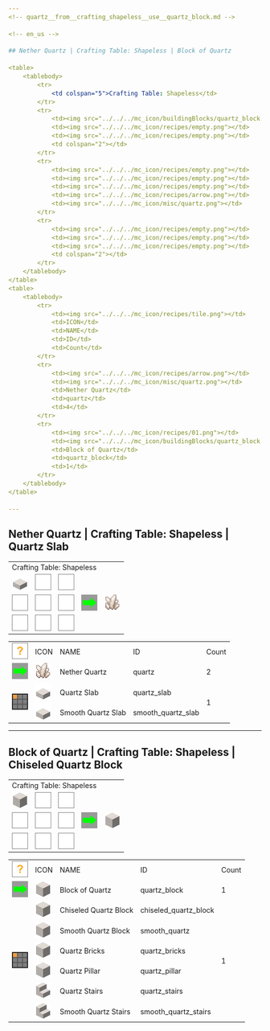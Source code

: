 ```yaml
---
<!-- quartz__from__crafting_shapeless__use__quartz_block.md -->

<!-- en_us -->

## Nether Quartz | Crafting Table: Shapeless | Block of Quartz

<table>
	<tablebody>
		<tr>
			<td colspan="5">Crafting Table: Shapeless</td>
		</tr>
		<tr>
			<td><img src="../../../mc_icon/buildingBlocks/quartz_block.png"></td>
			<td><img src="../../../mc_icon/recipes/empty.png"></td>
			<td><img src="../../../mc_icon/recipes/empty.png"></td>
			<td colspan="2"></td>
		</tr>
		<tr>
			<td><img src="../../../mc_icon/recipes/empty.png"></td>
			<td><img src="../../../mc_icon/recipes/empty.png"></td>
			<td><img src="../../../mc_icon/recipes/empty.png"></td>
			<td><img src="../../../mc_icon/recipes/arrow.png"></td>
			<td><img src="../../../mc_icon/misc/quartz.png"></td>
		</tr>
		<tr>
			<td><img src="../../../mc_icon/recipes/empty.png"></td>
			<td><img src="../../../mc_icon/recipes/empty.png"></td>
			<td><img src="../../../mc_icon/recipes/empty.png"></td>
			<td colspan="2"></td>
		</tr>
	</tablebody>
</table>
<table>
	<tablebody>
		<tr>
			<td><img src="../../../mc_icon/recipes/tile.png"></td>
			<td>ICON</td>
			<td>NAME</td>
			<td>ID</td>
			<td>Count</td>
		</tr>
		<tr>
			<td><img src="../../../mc_icon/recipes/arrow.png"></td>
			<td><img src="../../../mc_icon/misc/quartz.png"></td>
			<td>Nether Quartz</td>
			<td>quartz</td>
			<td>4</td>
		</tr>
		<tr>
			<td><img src="../../../mc_icon/recipes/01.png"></td>
			<td><img src="../../../mc_icon/buildingBlocks/quartz_block.png"></td>
			<td>Block of Quartz</td>
			<td>quartz_block</td>
			<td>1</td>
		</tr>
	</tablebody>
</table>

---
```

<!-- quartz__from__crafting_shapeless__use__quartz_slab.md -->

<!-- en_us -->

## Nether Quartz | Crafting Table: Shapeless | Quartz Slab

<table>
	<tablebody>
		<tr>
			<td colspan="5">Crafting Table: Shapeless</td>
		</tr>
		<tr>
			<td><img src="../../../mc_icon/buildingBlocks/slab/quartz_slab.png"></td>
			<td><img src="../../../mc_icon/recipes/empty.png"></td>
			<td><img src="../../../mc_icon/recipes/empty.png"></td>
			<td colspan="2"></td>
		</tr>
		<tr>
			<td><img src="../../../mc_icon/recipes/empty.png"></td>
			<td><img src="../../../mc_icon/recipes/empty.png"></td>
			<td><img src="../../../mc_icon/recipes/empty.png"></td>
			<td><img src="../../../mc_icon/recipes/arrow.png"></td>
			<td><img src="../../../mc_icon/misc/quartz.png"></td>
		</tr>
		<tr>
			<td><img src="../../../mc_icon/recipes/empty.png"></td>
			<td><img src="../../../mc_icon/recipes/empty.png"></td>
			<td><img src="../../../mc_icon/recipes/empty.png"></td>
			<td colspan="2"></td>
		</tr>
	</tablebody>
</table>
<table>
	<tablebody>
		<tr>
			<td><img src="../../../mc_icon/recipes/tile.png"></td>
			<td>ICON</td>
			<td>NAME</td>
			<td>ID</td>
			<td>Count</td>
		</tr>
		<tr>
			<td><img src="../../../mc_icon/recipes/arrow.png"></td>
			<td><img src="../../../mc_icon/misc/quartz.png"></td>
			<td>Nether Quartz</td>
			<td>quartz</td>
			<td>2</td>
		</tr>
		<tr>
			<td rowspan="2"><img src="../../../mc_icon/recipes/01.png"></td>
			<td><img src="../../../mc_icon/buildingBlocks/slab/quartz_slab.png"></td>
			<td>Quartz Slab</td>
			<td>quartz_slab</td>
			<td rowspan="2">1</td>
		</tr>
		<tr>
			<td><img src="../../../mc_icon/buildingBlocks/slab/smooth_quartz_slab.png"></td>
			<td>Smooth Quartz Slab</td>
			<td>smooth_quartz_slab</td>
		</tr>
	</tablebody>
</table>

---
<!-- quartz_block__from__crafting_shapeless__use__chiseled_quartz_block.md -->

<!-- en_us -->

## Block of Quartz | Crafting Table: Shapeless | Chiseled Quartz Block

<table>
	<tablebody>
		<tr>
			<td colspan="5">Crafting Table: Shapeless</td>
		</tr>
		<tr>
			<td><img src="../../../mc_icon/buildingBlocks/chiseled_quartz_block.png"></td>
			<td><img src="../../../mc_icon/recipes/empty.png"></td>
			<td><img src="../../../mc_icon/recipes/empty.png"></td>
			<td colspan="2"></td>
		</tr>
		<tr>
			<td><img src="../../../mc_icon/recipes/empty.png"></td>
			<td><img src="../../../mc_icon/recipes/empty.png"></td>
			<td><img src="../../../mc_icon/recipes/empty.png"></td>
			<td><img src="../../../mc_icon/recipes/arrow.png"></td>
			<td><img src="../../../mc_icon/buildingBlocks/quartz_block.png"></td>
		</tr>
		<tr>
			<td><img src="../../../mc_icon/recipes/empty.png"></td>
			<td><img src="../../../mc_icon/recipes/empty.png"></td>
			<td><img src="../../../mc_icon/recipes/empty.png"></td>
			<td colspan="2"></td>
		</tr>
	</tablebody>
</table>
<table>
	<tablebody>
		<tr>
			<td><img src="../../../mc_icon/recipes/tile.png"></td>
			<td>ICON</td>
			<td>NAME</td>
			<td>ID</td>
			<td>Count</td>
		</tr>
		<tr>
			<td><img src="../../../mc_icon/recipes/arrow.png"></td>
			<td><img src="../../../mc_icon/buildingBlocks/quartz_block.png"></td>
			<td>Block of Quartz</td>
			<td>quartz_block</td>
			<td>1</td>
		</tr>
		<tr>
			<td rowspan="6"><img src="../../../mc_icon/recipes/01.png"></td>
			<td><img src="../../../mc_icon/buildingBlocks/chiseled_quartz_block.png"></td>
			<td>Chiseled Quartz Block</td>
			<td>chiseled_quartz_block</td>
			<td rowspan="6">1</td>
		</tr>
		<tr>
			<td><img src="../../../mc_icon/buildingBlocks/smooth_quartz.png"></td>
			<td>Smooth Quartz Block</td>
			<td>smooth_quartz</td>
		</tr>
		<tr>
			<td><img src="../../../mc_icon/buildingBlocks/quartz_bricks.png"></td>
			<td>Quartz Bricks</td>
			<td>quartz_bricks</td>
		</tr>
		<tr>
			<td><img src="../../../mc_icon/buildingBlocks/quartz_pillar.png"></td>
			<td>Quartz Pillar</td>
			<td>quartz_pillar</td>
		</tr>
		<tr>
			<td><img src="../../../mc_icon/buildingBlocks/stairs/quartz_stairs.png"></td>
			<td>Quartz Stairs</td>
			<td>quartz_stairs</td>
		</tr>
		<tr>
			<td><img src="../../../mc_icon/buildingBlocks/stairs/smooth_quartz_stairs.png"></td>
			<td>Smooth Quartz Stairs</td>
			<td>smooth_quartz_stairs</td>
		</tr>
	</tablebody>
</table>

